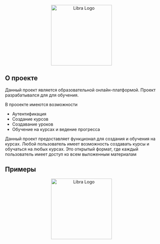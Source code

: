 <p align="center"><a href="https://laravel.com" target="_blank"><img src="https://github.com/xantrareq/Online-educational_platform/blob/master/public/myassets/Frame.svg" width="200" alt="Libra Logo"></a></p>

## О проекте

Данный проект является образовательной онлайн-платформой. Проект разрабатывался для для обучения.

В прооекте имеются возможности
- Аутентификация
- Создание курсов
- Создавание уроков
- Обучение на курсах и ведение прогресса

Данный проект предоставляет функционал для создания и обучения на курсах. Любой пользователь имеет возможность создавать курсы и обучаться на любых курсах. Это открытый формат, где каждый пользователь имеет доступ ко всем выложенным материалам



## Примеры

<p align="center"><a href="https://laravel.com" target="_blank"><img src="![image](https://github.com/xantrareq/Online-educational_platform/assets/90933432/cde10004-079e-4743-a46c-2084d72d729a)
" width="200" alt="Libra Logo"></a></p>

